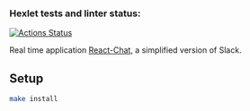 ### Hexlet tests and linter status:

[![Actions Status](https://github.com/IvanMogilevskiy/frontend-project-12/workflows/hexlet-check/badge.svg)](https://github.com/IvanMogilevskiy/frontend-project-12/actions)

Real time application [React-Chat](real-time-chat-production.up.railway.app/), a simplified version of Slack.

## Setup

```sh
make install
```
